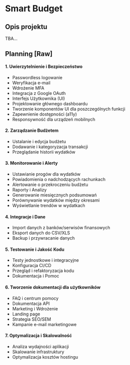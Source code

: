 # Smart Budget

## Opis projektu

TBA...

## Planning [Raw]

#### 1. Uwierzytelnienie i Bezpieczeństwo
- Passwordless logowanie
- Weryfikacja e-mail
- Wdrożenie MFA
-  Integracja z Google OAuth
- Interfejs Użytkownika (UI)
- Projektowanie głównego dashboardu
- Tworzenie komponentów UI dla poszczególnych funkcji
- Zapewnienie dostępności (a11y)
- Responsywność dla urządzeń mobilnych

#### 2. Zarządzanie Budżetem
- Ustalanie i edycja budżetu
- Dodawanie i kategoryzacja transakcji
- Przeglądanie historii wydatków

#### 3. Monitorowanie i Alerty
- Ustawianie progów dla wydatków
- Powiadomienia o nadchodzących rachunkach
- Alertowanie o przekroczeniu budżetu
- Raporty i Analizy
- Generowanie miesięcznych podsumowań
- Porównywanie wydatków między okresami
- Wyświetlanie trendów w wydatkach

#### 4. Integracje i Dane
- Import danych z banków/serwisów finansowych
- Eksport danych do CSV/XLS
- Backup i przywracanie danych

#### 5. Testowanie i Jakość Kodu
- Testy jednostkowe i integracyjne
- Konfiguracja CI/CD
- Przegląd i refaktoryzacja kodu
- Dokumentacja i Pomoc

#### 6. Tworzenie dokumentacji dla użytkowników
- FAQ i centrum pomocy
- Dokumentacja API
- Marketing i Wdrożenie
- Landing page
- Strategia SEO/SEM
- Kampanie e-mail marketingowe

#### 7. Optymalizacja i Skalowalność
- Analiza wydajności aplikacji
- Skalowanie infrastruktury
- Optymalizacja kosztów hostingu
